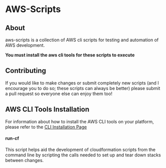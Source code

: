 # AWS-Scripts

## About
aws-scripts is a collection of AWS cli scripts for testing and automation of AWS development.

**You must install the aws cli tools for these scripts to execute**

## Contributing
If you would like to make changes or submit completely new scripts (and I encourage you to do so; these scripts can always be better) please submit a pull request so everyone else can enjoy them too!

## AWS CLI Tools Installation
For information about how to install the AWS CLI tools on your platform, please refer to the [CLI Installation Page](https://aws.amazon.com/cli/)

#### run-cf
  This script helps aid the development of cloudformation scripts from the command line by scripting the calls needed to set up and tear down stacks between changes.
